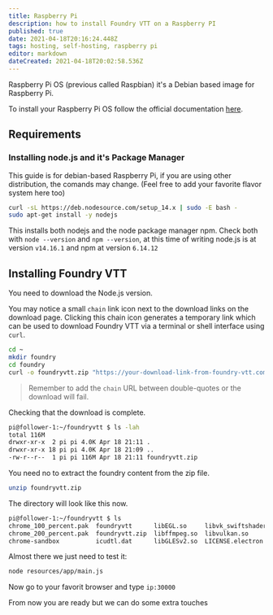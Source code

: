 ```yaml
---
title: Raspberry Pi
description: how to install Foundry VTT on a Raspberry PI 
published: true
date: 2021-04-18T20:16:24.448Z
tags: hosting, self-hosting, raspberry pi
editor: markdown
dateCreated: 2021-04-18T20:02:58.536Z
---
```





Raspberry Pi OS (previous called Raspbian) it's a Debian based image for Raspberry Pi.

To install your Raspberry Pi OS follow the official documentation [here]().

## Requirements

### Installing node.js and it's Package Manager


This guide is for debian-based Raspberry Pi, if you are using other distribution, the comands may change. (Feel free to add your favorite flavor system here too)

```bash 
curl -sL https://deb.nodesource.com/setup_14.x | sudo -E bash -
sudo apt-get install -y nodejs
```
This installs both nodejs and the node package manager npm. Check both with `node --version` and `npm --version`, at this time of writing node.js is at version `v14.16.1` and npm at version `6.14.12`

## Installing Foundry VTT

You need to download the Node.js version.

You may notice a small `chain` link icon next to the download links on the download page. Clicking this chain icon generates a temporary link which can be used to download Foundry VTT via a terminal or shell interface using `curl`.

```bash
cd ~
mkdir foundry
cd foundry
curl -o foundryvtt.zip "https://your-download-link-from-foundry-vtt.com-here/"
```

> Remember to add the `chain` URL between double-quotes or the download will fail. 

Checking that the download is complete.

```bash
pi@follower-1:~/foundryvtt $ ls -lah
total 116M
drwxr-xr-x  2 pi pi 4.0K Apr 18 21:11 .
drwxr-xr-x 18 pi pi 4.0K Apr 18 21:09 ..
-rw-r--r--  1 pi pi 116M Apr 18 21:11 foundryvtt.zip
```

You need no to extract the foundry content from the zip file.

```bash
unzip foundryvtt.zip
```

The directory will look like this now.

```bash
pi@follower-1:~/foundryvtt $ ls
chrome_100_percent.pak  foundryvtt      libEGL.so     libvk_swiftshader.so  LICENSES.chromium.html  resources.pak      v8_context_snapshot.bin
chrome_200_percent.pak  foundryvtt.zip  libffmpeg.so  libvulkan.so          locales                 snapshot_blob.bin  vk_swiftshader_icd.json
chrome-sandbox          icudtl.dat      libGLESv2.so  LICENSE.electron.txt  resources               swiftshader
```

Almost there we just need to test it:

```bash
node resources/app/main.js
```

Now go to your favorit browser and type `ip:30000`

From now you are ready but we can do some extra touches 







